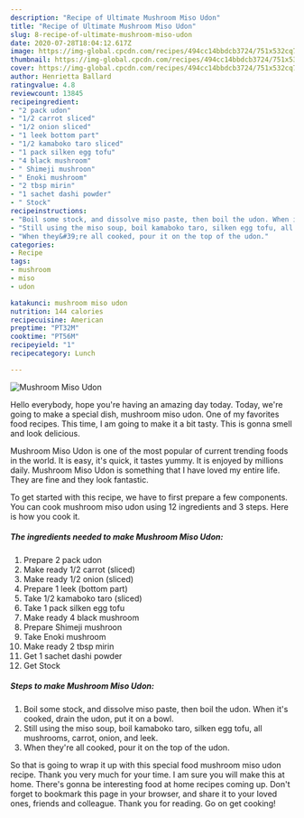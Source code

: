 ```yaml
---
description: "Recipe of Ultimate Mushroom Miso Udon"
title: "Recipe of Ultimate Mushroom Miso Udon"
slug: 8-recipe-of-ultimate-mushroom-miso-udon
date: 2020-07-28T18:04:12.617Z
image: https://img-global.cpcdn.com/recipes/494cc14bbdcb3724/751x532cq70/mushroom-miso-udon-recipe-main-photo.jpg
thumbnail: https://img-global.cpcdn.com/recipes/494cc14bbdcb3724/751x532cq70/mushroom-miso-udon-recipe-main-photo.jpg
cover: https://img-global.cpcdn.com/recipes/494cc14bbdcb3724/751x532cq70/mushroom-miso-udon-recipe-main-photo.jpg
author: Henrietta Ballard
ratingvalue: 4.8
reviewcount: 13845
recipeingredient:
- "2 pack udon"
- "1/2 carrot sliced"
- "1/2 onion sliced"
- "1 leek bottom part"
- "1/2 kamaboko taro sliced"
- "1 pack silken egg tofu"
- "4 black mushroom"
- " Shimeji mushroon"
- " Enoki mushroom"
- "2 tbsp mirin"
- "1 sachet dashi powder"
- " Stock"
recipeinstructions:
- "Boil some stock, and dissolve miso paste, then boil the udon. When it&#39;s cooked, drain the udon, put it on a bowl."
- "Still using the miso soup, boil kamaboko taro, silken egg tofu, all mushrooms, carrot, onion, and leek."
- "When they&#39;re all cooked, pour it on the top of the udon."
categories:
- Recipe
tags:
- mushroom
- miso
- udon

katakunci: mushroom miso udon 
nutrition: 144 calories
recipecuisine: American
preptime: "PT32M"
cooktime: "PT56M"
recipeyield: "1"
recipecategory: Lunch

---
```



![Mushroom Miso Udon](https://img-global.cpcdn.com/recipes/494cc14bbdcb3724/751x532cq70/mushroom-miso-udon-recipe-main-photo.jpg)

Hello everybody, hope you're having an amazing day today. Today, we're going to make a special dish, mushroom miso udon. One of my favorites food recipes. This time, I am going to make it a bit tasty. This is gonna smell and look delicious.

Mushroom Miso Udon is one of the most popular of current trending foods in the world. It is easy, it's quick, it tastes yummy. It is enjoyed by millions daily. Mushroom Miso Udon is something that I have loved my entire life. They are fine and they look fantastic.




To get started with this recipe, we have to first prepare a few components. You can cook mushroom miso udon using 12 ingredients and 3 steps. Here is how you cook it.

<!--inarticleads1-->

##### The ingredients needed to make Mushroom Miso Udon:

1. Prepare 2 pack udon
1. Make ready 1/2 carrot (sliced)
1. Make ready 1/2 onion (sliced)
1. Prepare 1 leek (bottom part)
1. Take 1/2 kamaboko taro (sliced)
1. Take 1 pack silken egg tofu
1. Make ready 4 black mushroom
1. Prepare  Shimeji mushroon
1. Take  Enoki mushroom
1. Make ready 2 tbsp mirin
1. Get 1 sachet dashi powder
1. Get  Stock




<!--inarticleads2-->

##### Steps to make Mushroom Miso Udon:

1. Boil some stock, and dissolve miso paste, then boil the udon. When it&#39;s cooked, drain the udon, put it on a bowl.
1. Still using the miso soup, boil kamaboko taro, silken egg tofu, all mushrooms, carrot, onion, and leek.
1. When they&#39;re all cooked, pour it on the top of the udon.




So that is going to wrap it up with this special food mushroom miso udon recipe. Thank you very much for your time. I am sure you will make this at home. There's gonna be interesting food at home recipes coming up. Don't forget to bookmark this page in your browser, and share it to your loved ones, friends and colleague. Thank you for reading. Go on get cooking!
